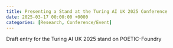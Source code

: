 ```yaml
---
title: Presenting a Stand at the Turing AI UK 2025 Conference
date: 2025-03-17 00:00:00 +0000
categories: [Research, Conference/Event]
---
```


Draft entry for the Turing AI UK 2025 stand on POETIC-Foundry